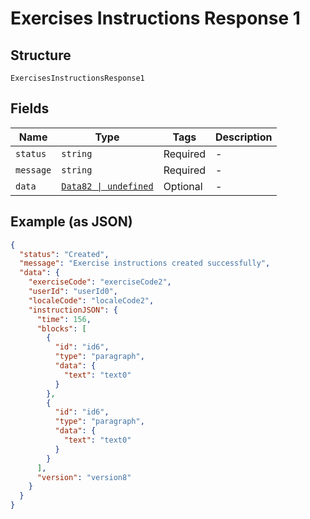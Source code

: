 
# Exercises Instructions Response 1

## Structure

`ExercisesInstructionsResponse1`

## Fields

| Name | Type | Tags | Description |
|  --- | --- | --- | --- |
| `status` | `string` | Required | - |
| `message` | `string` | Required | - |
| `data` | [`Data82 \| undefined`](../../doc/models/data-82.md) | Optional | - |

## Example (as JSON)

```json
{
  "status": "Created",
  "message": "Exercise instructions created successfully",
  "data": {
    "exerciseCode": "exerciseCode2",
    "userId": "userId0",
    "localeCode": "localeCode2",
    "instructionJSON": {
      "time": 156,
      "blocks": [
        {
          "id": "id6",
          "type": "paragraph",
          "data": {
            "text": "text0"
          }
        },
        {
          "id": "id6",
          "type": "paragraph",
          "data": {
            "text": "text0"
          }
        }
      ],
      "version": "version8"
    }
  }
}
```

